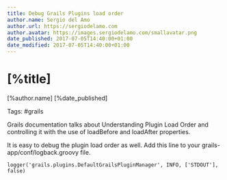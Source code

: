 ```yaml
---
title: Debug Grails Plugins load order
author.name: Sergio del Amo
author.url: https://sergiodelamo.com
author.avatar: https://images.sergiodelamo.com/smallavatar.png 
date_published: 2017-07-05T14:40:00+01:00
date_modified: 2017-07-05T14:40:00+01:00
---
```


# [%title]

[%author.name] [%date_published]

Tags: #grails

Grails documentation talks about Understanding Plugin Load Order and controlling it with the use of loadBefore and loadAfter properties.

It is easy to debug the plugin load order as well. Add this line to your grails-app/conf/logback.groovy file.

`logger('grails.plugins.DefaultGrailsPluginManager', INFO, ['STDOUT'], false)`




